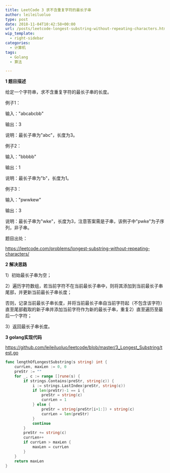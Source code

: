 ```yaml
---
title: LeetCode 3 求不含重复字符的最长子串
author: leileiluoluo
type: post
date: 2018-11-04T10:42:58+00:00
url: /posts/leetcode-longest-substring-without-repeating-characters.html
wip_template:
  - right-sidebar
categories:
  - 计算机
tags:
  - Golang
  - 算法

---
```

**1 题目描述**
  
给定一个字符串，求不含重复字符的最长子串的长度。

例子1：

输入："abcabcbb"

输出：3

说明：最长子串为"abc"，长度为3。

例子2：

输入："bbbbb"

输出：1

说明：最长子串为"b"，长度为1。

例子3：

输入："pwwkew"

输出：3

说明：最长子串为"wke"，长度为3，注意答案需是子串，该例子中"pwke"为子序列，非子串。

题目出处：
  
<a href="https://leetcode.com/problems/longest-substring-without-repeating-characters/" target="_blank">https://leetcode.com/problems/longest-substring-without-repeating-characters/</a>

**2 解决思路**
  
1）初始最长子串为空；
  
2）遍历字符数组，若当前字符不在当前最长子串中，则将其添加到当前最长子串尾部，并更新当前最长子串长度；
     
否则，记录当前最长子串长度，并将当前最长子串自当前字符起（不包含该字符）直至尾部截取的新子串并添加当前字符作为新的最长子串，重复2）直至遍历至最后一个字符；
  
3）返回最长子串长度。

**3 golang实现代码**
  
<a href="https://github.com/leileiluoluo/leetcode/blob/master/3_Longest_Substring/test.go" rel="noopener" target="_blank">https://github.com/leileiluoluo/leetcode/blob/master/3_Longest_Substring/test.go</a>

```go
func lengthOfLongestSubstring(s string) int {  
    currLen, maxLen := 0, 0  
    preStr := ""  
    for _, c := range []rune(s) {  
        if strings.Contains(preStr, string(c)) {  
            i := strings.LastIndex(preStr, string(c))  
            if len(preStr)-1 == i {  
                preStr = string(c)  
                currLen = 1  
            } else {  
                preStr = string(preStr[i+1:]) + string(c)  
                currLen = len(preStr)  
            }  
            continue  
        }  
        preStr += string(c)  
        currLen++  
        if currLen > maxLen {  
            maxLen = currLen  
        }  
    }  
    return maxLen  
}
```
